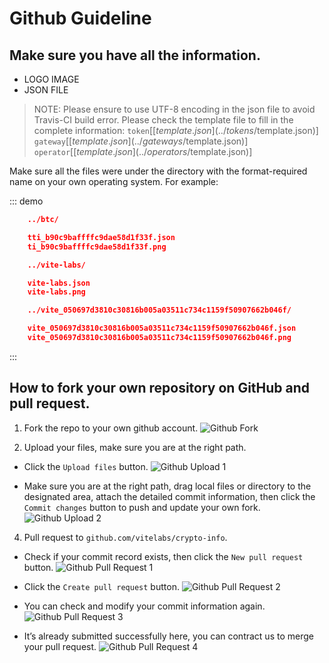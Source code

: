 # Github Guideline

## Make sure you have all the information.

* LOGO IMAGE
* JSON FILE
>  NOTE: Please ensure to use UTF-8 encoding in the json file to avoid Travis-CI build error. Please check the template file to fill in the complete information: 
    `token`[[$template.json](../tokens/$template.json)]  
    `gateway`[[$template.json](../gateways/$template.json)]  
    `operator`[[$template.json](../operators/$template.json)]  

Make sure all the files were under the directory with the format-required name on your own operating system. 
  For example:

::: demo
```json tab:token
    ../btc/

    tti_b90c9baffffc9dae58d1f33f.json
    ti_b90c9baffffc9dae58d1f33f.png
```

```json tab:gateway
    ../vite-labs/

    vite-labs.json
    vite-labs.png
```
```json tab:operator
    ../vite_050697d3810c30816b005a03511c734c1159f50907662b046f/

    vite_050697d3810c30816b005a03511c734c1159f50907662b046f.json
    vite_050697d3810c30816b005a03511c734c1159f50907662b046f.png
```
:::

## How to fork your own repository on GitHub and pull request. 

1. Fork the repo to your own github account.
    ![Github Fork](../assets/images/github1.png)

2. Upload your files, make sure you are at the right path.

* Click the `Upload files` button.
    ![Github Upload 1](../assets/images/github2.png)

*  Make sure you are at the right path, drag local files or directory to the designated area, attach the detailed commit information, then click the `Commit changes` button to push and update your own fork.
    ![Github Upload 2](../assets/images/github3.png)

4. Pull request to `github.com/vitelabs/crypto-info`.

* Check if your commit record exists, then click the `New pull request` button.
    ![Github Pull Request 1](../assets/images/github4.png)

* Click the `Create pull request` button.
    ![Github Pull Request 2](../assets/images/github5.png)

* You can check and modify your commit information again.
    ![Github Pull Request 3](../assets/images/github6.png)

* It’s already submitted successfully here, you can contract us to merge your pull request.
    ![Github Pull Request 4](../assets/images/github7.png)
